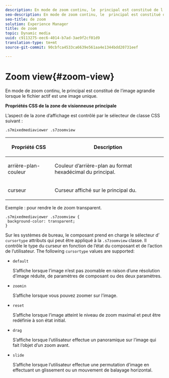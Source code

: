 ```yaml
---
description: En mode de zoom continu, le  principal est constitué de l’image agrandie lorsque le fichier actif est une image unique.
seo-description: En mode de zoom continu, le  principal est constitué de l’image agrandie lorsque le fichier actif est une image unique.
seo-title: de zoom
solution: Experience Manager
title: de zoom
topic: Dynamic media
uuid: c9113275-eec6-4014-b7ad-3ae9f2cf01d9
translation-type: tm+mt
source-git-commit: 90cbfca4533ca6639e561aa4e1344bdd20731eef

---
```



# Zoom view{#zoom-view}

En mode de zoom continu, le  principal est constitué de l’image agrandie lorsque le fichier actif est une image unique.

<!--<a id="section_061E550C1C1D4DB2BD663A898895B38C"></a>-->

**Propriétés CSS de la zone de visionneuse principale**

L’aspect de la zone d’affichage est contrôlé par le sélecteur de classe CSS suivant :

```
.s7mixedmediaviewer .s7zoomview
```

<table id="table_94EE3F5BBE4547C0B4943471CEE7EDE4"> 
 <thead> 
  <tr> 
   <th colname="col1" class="entry"> <p> Propriété CSS </p> </th> 
   <th colname="col2" class="entry"> <p>Description </p> </th> 
  </tr> 
 </thead>
 <tbody> 
  <tr> 
   <td colname="col1"> <p> <span class="codeph"> arrière-plan-couleur </span> </p> </td> 
   <td colname="col2"> <p> Couleur d’arrière-plan au format hexadécimal du  principal. </p> </td> 
  </tr> 
  <tr> 
   <td colname="col1"> <p> <span class="codeph"> curseur </span> </p> </td> 
   <td colname="col2"> <p>Curseur affiché sur le  principal du. </p> </td> 
  </tr> 
 </tbody> 
</table>

Exemple : pour rendre le de zoom transparent.

```
.s7mixedmediaviewer .s7zoomview { 
 background-color: transparent; 
}
```

Sur les systèmes de bureau, le composant prend en charge le sélecteur d’ `cursortype` attributs qui peut être appliqué à la `.s7zoomview` classe. Il contrôle le type du curseur en fonction de l’état du composant et de l’action de l’utilisateur. The following `cursortype` values are supported:

* `default`

   S’affiche lorsque l’image n’est pas zoomable en raison d’une résolution d’image réduite, de paramètres de composant ou des deux paramètres.

* `zoomin`

   S’affiche lorsque vous pouvez zoomer sur l’image.

* `reset`

   S’affiche lorsque l’image atteint le niveau de zoom maximal et peut être redéfinie à son état initial.

* `drag`

   S’affiche lorsque l’utilisateur effectue un panoramique sur l’image qui fait l’objet d’un zoom avant.

* `slide`

   S’affiche lorsque l’utilisateur effectue une permutation d’image en effectuant un glissement ou un mouvement de balayage horizontal.

